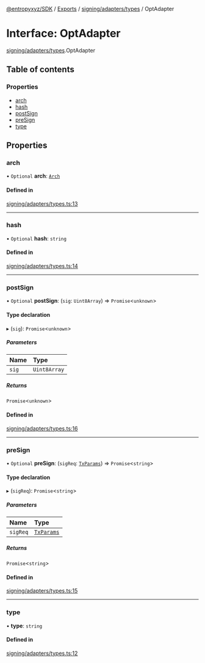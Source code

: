 [@entropyxyz/SDK](../README.md) / [Exports](../modules.md) / [signing/adapters/types](../modules/signing_adapters_types.md) / OptAdapter

# Interface: OptAdapter

[signing/adapters/types](../modules/signing_adapters_types.md).OptAdapter

## Table of contents

### Properties

- [arch](signing_adapters_types.OptAdapter.md#arch)
- [hash](signing_adapters_types.OptAdapter.md#hash)
- [postSign](signing_adapters_types.OptAdapter.md#postsign)
- [preSign](signing_adapters_types.OptAdapter.md#presign)
- [type](signing_adapters_types.OptAdapter.md#type)

## Properties

### arch

• `Optional` **arch**: [`Arch`](../enums/types.Arch.md)

#### Defined in

[signing/adapters/types.ts:13](https://github.com/entropyxyz/SDK/blob/04833ee/src/signing/adapters/types.ts#L13)

___

### hash

• `Optional` **hash**: `string`

#### Defined in

[signing/adapters/types.ts:14](https://github.com/entropyxyz/SDK/blob/04833ee/src/signing/adapters/types.ts#L14)

___

### postSign

• `Optional` **postSign**: (`sig`: `Uint8Array`) => `Promise`\<`unknown`\>

#### Type declaration

▸ (`sig`): `Promise`\<`unknown`\>

##### Parameters

| Name | Type |
| :------ | :------ |
| `sig` | `Uint8Array` |

##### Returns

`Promise`\<`unknown`\>

#### Defined in

[signing/adapters/types.ts:16](https://github.com/entropyxyz/SDK/blob/04833ee/src/signing/adapters/types.ts#L16)

___

### preSign

• `Optional` **preSign**: (`sigReq`: [`TxParams`](signing.TxParams.md)) => `Promise`\<`string`\>

#### Type declaration

▸ (`sigReq`): `Promise`\<`string`\>

##### Parameters

| Name | Type |
| :------ | :------ |
| `sigReq` | [`TxParams`](signing.TxParams.md) |

##### Returns

`Promise`\<`string`\>

#### Defined in

[signing/adapters/types.ts:15](https://github.com/entropyxyz/SDK/blob/04833ee/src/signing/adapters/types.ts#L15)

___

### type

• **type**: `string`

#### Defined in

[signing/adapters/types.ts:12](https://github.com/entropyxyz/SDK/blob/04833ee/src/signing/adapters/types.ts#L12)
